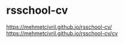 # rsschool-cv
https://mehmetcivril.github.io/rsschool-cv/
https://mehmetcivril.github.io/rsschool-cv/cv
